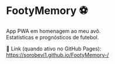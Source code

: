 # FootyMemory ⚽

App PWA em homenagem ao meu avô.  
Estatísticas e prognósticos de futebol.

🔗 Link (quando ativo no GitHub Pages):  
https://sorobevi1.github.io/FootyMemory-/
